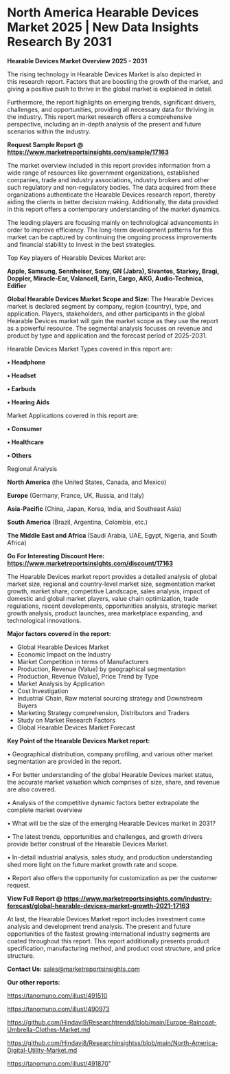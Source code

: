 # North America Hearable Devices Market 2025 | New Data Insights Research By 2031

<Strong> Hearable Devices Market Overview 2025 - 2031</strong>

The rising technology in Hearable Devices Market is also depicted in this research report. Factors that are boosting the growth of the market, and giving a positive push to thrive in the global market is explained in detail.

Furthermore, the report highlights on emerging trends, significant drivers, challenges, and opportunities, providing all necessary data for thriving in the industry. This report market research offers a comprehensive perspective, including an in-depth analysis of the present and future scenarios within the industry.

<strong>Request Sample Report @ <a href=https://www.marketreportsinsights.com/sample/17163>https://www.marketreportsinsights.com/sample/17163</a></strong>

The market overview included in this report provides information from a wide range of resources like government organizations, established companies, trade and industry associations, industry brokers and other such regulatory and non-regulatory bodies. The data acquired from these organizations authenticate the Hearable Devices research report, thereby aiding the clients in better decision making. Additionally, the data provided in this report offers a contemporary understanding of the market dynamics.

The leading players are focusing mainly on technological advancements in order to improve efficiency. The long-term development patterns for this market can be captured by continuing the ongoing process improvements and financial stability to invest in the best strategies.

Top Key players of Hearable Devices Market are:

<strong>Apple, Samsung, Sennheiser, Sony, GN (Jabra), Sivantos, Starkey, Bragi, Doppler, Miracle-Ear, Valancell, Earin, Eargo, AKG, Audio-Technica, Edifier</strong>

<strong><b>Global Hearable Devices Market Scope and Size:</b></strong>
The Hearable Devices market is declared segment by company, region (country), type, and application. Players, stakeholders, and other participants in the global Hearable Devices market will gain the market scope as they use the report as a powerful resource. The segmental analysis focuses on revenue and product by type and application and the forecast period of 2025-2031.

Hearable Devices Market Types covered in this report are:

<strong>• Headphone

• Headset

• Earbuds

• Hearing Aids</strong>

Market Applications covered in this report are:

<strong>• Consumer

• Healthcare

• Others</strong> 

Regional Analysis

<strong>North America</strong> (the United States, Canada, and Mexico)

<strong>Europe</strong> (Germany, France, UK, Russia, and Italy)

<strong>Asia-Pacific</strong> (China, Japan, Korea, India, and Southeast Asia)

<strong>South America</strong> (Brazil, Argentina, Colombia, etc.)

<strong>The Middle East and Africa</strong> (Saudi Arabia, UAE, Egypt, Nigeria, and South Africa)

<strong>Go For Interesting Discount Here: <a href=https://www.marketreportsinsights.com/discount/17163>https://www.marketreportsinsights.com/discount/17163</a></strong>

The Hearable Devices market report provides a detailed analysis of global market size, regional and country-level market size, segmentation market growth, market share, competitive Landscape, sales analysis, impact of domestic and global market players, value chain optimization, trade regulations, recent developments, opportunities analysis, strategic market growth analysis, product launches, area marketplace expanding, and technological innovations.

<strong><b>Major factors covered in the report:</b></strong>
<ul>
  <li>Global Hearable Devices Market </li>
  <li>Economic Impact on the Industry</li>
  <li>Market Competition in terms of Manufacturers</li>
  <li>Production, Revenue (Value) by geographical segmentation</li>
  <li>Production, Revenue (Value), Price Trend by Type</li>
  <li>Market Analysis by Application</li>
  <li>Cost Investigation</li>
  <li>Industrial Chain, Raw material sourcing strategy and Downstream Buyers</li>
  <li>Marketing Strategy comprehension, Distributors and Traders</li>
  <li>Study on Market Research Factors</li>
  <li>Global Hearable Devices Market Forecast</li>
</ul>

<strong><b>Key Point of the Hearable Devices Market report:</b></strong>

• Geographical distribution, company profiling, and various other market segmentation are provided in the report.

• For better understanding of the global Hearable Devices market status, the accurate market valuation which comprises of size, share, and revenue are also covered.

• Analysis of the competitive dynamic factors better extrapolate the complete market overview

• What will be the size of the emerging Hearable Devices market in 2031?

• The latest trends, opportunities and challenges, and growth drivers provide better construal of the Hearable Devices Market.

• In-detail industrial analysis, sales study, and production understanding shed more light on the future market growth rate and scope.

• Report also offers the opportunity for customization as per the customer request.

<strong><b>View Full Report @ <a href=https://www.marketreportsinsights.com/industry-forecast/global-hearable-devices-market-growth-2021-17163>https://www.marketreportsinsights.com/industry-forecast/global-hearable-devices-market-growth-2021-17163</a></b></strong>


At last, the Hearable Devices Market report includes investment come analysis and development trend analysis. The present and future opportunities of the fastest growing international industry segments are coated throughout this report. This report additionally presents product specification, manufacturing method, and product cost structure, and price structure.

<strong>Contact Us:</strong>
sales@marketreportsinsights.com

<strong>Our other reports:</strong>

<a href=https://tanomuno.com/illust/491510>https://tanomuno.com/illust/491510</a>

<a href=https://tanomuno.com/illust/490973>https://tanomuno.com/illust/490973</a>

<a href=https://github.com/Hindavi9/Researchtrendd/blob/main/Europe-Raincoat-Umbrella-Clothes-Market.md>https://github.com/Hindavi9/Researchtrendd/blob/main/Europe-Raincoat-Umbrella-Clothes-Market.md</a>

<a href=https://github.com/Hindavi8/Researchinsightss/blob/main/North-America-Digital-Utility-Market.md>https://github.com/Hindavi8/Researchinsightss/blob/main/North-America-Digital-Utility-Market.md</a>

<a href=https://tanomuno.com/illust/491870>https://tanomuno.com/illust/491870</a>"
